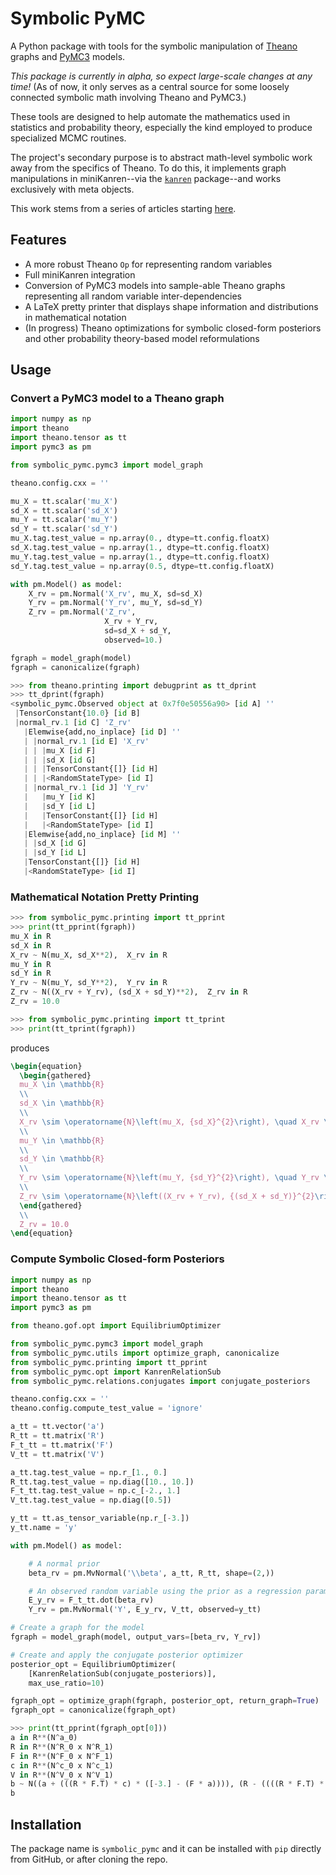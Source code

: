 # Symbolic PyMC

A Python package with tools for the symbolic manipulation of [Theano](https://github.com/Theano) graphs and [PyMC3](https://github.com/pymc-devs/pymc3) models.

*This package is currently in alpha, so expect large-scale changes at any time!*
(As of now, it only serves as a central source for some loosely connected symbolic math involving Theano and PyMC3.)

These tools are designed to help automate the mathematics used in statistics and probability theory, especially the kind employed to produce specialized MCMC routines.

The project's secondary purpose is to abstract math-level symbolic work away from the specifics of Theano.  To do this, it implements graph manipulations in miniKanren--via the [`kanren`](https://github.com/logpy/logpy) package--and works exclusively with meta objects.

This work stems from a series of articles starting [here](https://brandonwillard.github.io/a-role-for-symbolic-computation-in-the-general-estimation-of-statistical-models.html).

## Features

* A more robust Theano `Op` for representing random variables
* Full miniKanren integration
* Conversion of PyMC3 models into sample-able Theano graphs representing all random variable inter-dependencies
* A LaTeX pretty printer that displays shape information and distributions in mathematical notation
* (In progress) Theano optimizations for symbolic closed-form posteriors and other probability theory-based model reformulations


## Usage

### Convert a PyMC3 model to a Theano graph

```python
import numpy as np
import theano
import theano.tensor as tt
import pymc3 as pm

from symbolic_pymc.pymc3 import model_graph

theano.config.cxx = ''

mu_X = tt.scalar('mu_X')
sd_X = tt.scalar('sd_X')
mu_Y = tt.scalar('mu_Y')
sd_Y = tt.scalar('sd_Y')
mu_X.tag.test_value = np.array(0., dtype=tt.config.floatX)
sd_X.tag.test_value = np.array(1., dtype=tt.config.floatX)
mu_Y.tag.test_value = np.array(1., dtype=tt.config.floatX)
sd_Y.tag.test_value = np.array(0.5, dtype=tt.config.floatX)

with pm.Model() as model:
    X_rv = pm.Normal('X_rv', mu_X, sd=sd_X)
    Y_rv = pm.Normal('Y_rv', mu_Y, sd=sd_Y)
    Z_rv = pm.Normal('Z_rv',
                     X_rv + Y_rv,
                     sd=sd_X + sd_Y,
                     observed=10.)

fgraph = model_graph(model)
fgraph = canonicalize(fgraph)
```
```python
>>> from theano.printing import debugprint as tt_dprint
>>> tt_dprint(fgraph)
<symbolic_pymc.Observed object at 0x7f0e50556a90> [id A] ''
 |TensorConstant{10.0} [id B]
 |normal_rv.1 [id C] 'Z_rv'
   |Elemwise{add,no_inplace} [id D] ''
   | |normal_rv.1 [id E] 'X_rv'
   | | |mu_X [id F]
   | | |sd_X [id G]
   | | |TensorConstant{[]} [id H]
   | | |<RandomStateType> [id I]
   | |normal_rv.1 [id J] 'Y_rv'
   |   |mu_Y [id K]
   |   |sd_Y [id L]
   |   |TensorConstant{[]} [id H]
   |   |<RandomStateType> [id I]
   |Elemwise{add,no_inplace} [id M] ''
   | |sd_X [id G]
   | |sd_Y [id L]
   |TensorConstant{[]} [id H]
   |<RandomStateType> [id I]

```
### Mathematical Notation Pretty Printing

```python
>>> from symbolic_pymc.printing import tt_pprint
>>> print(tt_pprint(fgraph))
mu_X in R
sd_X in R
X_rv ~ N(mu_X, sd_X**2),  X_rv in R
mu_Y in R
sd_Y in R
Y_rv ~ N(mu_Y, sd_Y**2),  Y_rv in R
Z_rv ~ N((X_rv + Y_rv), (sd_X + sd_Y)**2),  Z_rv in R
Z_rv = 10.0
```

```python
>>> from symbolic_pymc.printing import tt_tprint
>>> print(tt_tprint(fgraph))
```
produces
```latex
\begin{equation}
  \begin{gathered}
  mu_X \in \mathbb{R}
  \\
  sd_X \in \mathbb{R}
  \\
  X_rv \sim \operatorname{N}\left(mu_X, {sd_X}^{2}\right), \quad X_rv \in \mathbb{R}
  \\
  mu_Y \in \mathbb{R}
  \\
  sd_Y \in \mathbb{R}
  \\
  Y_rv \sim \operatorname{N}\left(mu_Y, {sd_Y}^{2}\right), \quad Y_rv \in \mathbb{R}
  \\
  Z_rv \sim \operatorname{N}\left((X_rv + Y_rv), {(sd_X + sd_Y)}^{2}\right), \quad Z_rv \in \mathbb{R}
  \end{gathered}
  \\
  Z_rv = 10.0
\end{equation}
```

### Compute Symbolic Closed-form Posteriors

```python
import numpy as np
import theano
import theano.tensor as tt
import pymc3 as pm

from theano.gof.opt import EquilibriumOptimizer

from symbolic_pymc.pymc3 import model_graph
from symbolic_pymc.utils import optimize_graph, canonicalize
from symbolic_pymc.printing import tt_pprint
from symbolic_pymc.opt import KanrenRelationSub
from symbolic_pymc.relations.conjugates import conjugate_posteriors

theano.config.cxx = ''
theano.config.compute_test_value = 'ignore'

a_tt = tt.vector('a')
R_tt = tt.matrix('R')
F_t_tt = tt.matrix('F')
V_tt = tt.matrix('V')

a_tt.tag.test_value = np.r_[1., 0.]
R_tt.tag.test_value = np.diag([10., 10.])
F_t_tt.tag.test_value = np.c_[-2., 1.]
V_tt.tag.test_value = np.diag([0.5])

y_tt = tt.as_tensor_variable(np.r_[-3.])
y_tt.name = 'y'

with pm.Model() as model:

    # A normal prior
    beta_rv = pm.MvNormal('\\beta', a_tt, R_tt, shape=(2,))

    # An observed random variable using the prior as a regression parameter
    E_y_rv = F_t_tt.dot(beta_rv)
    Y_rv = pm.MvNormal('Y', E_y_rv, V_tt, observed=y_tt)

# Create a graph for the model
fgraph = model_graph(model, output_vars=[beta_rv, Y_rv])

# Create and apply the conjugate posterior optimizer
posterior_opt = EquilibriumOptimizer(
    [KanrenRelationSub(conjugate_posteriors)],
    max_use_ratio=10)

fgraph_opt = optimize_graph(fgraph, posterior_opt, return_graph=True)
fgraph_opt = canonicalize(fgraph_opt)
```

```python
>>> print(tt_pprint(fgraph_opt[0]))
a in R**(N^a_0)
R in R**(N^R_0 x N^R_1)
F in R**(N^F_0 x N^F_1)
c in R**(N^c_0 x N^c_1)
V in R**(N^V_0 x N^V_1)
b ~ N((a + (((R * F.T) * c) * ([-3.] - (F * a)))), (R - ((((R * F.T) * c) * (V + (F * (R * F.T)))) * (c.T * (F * R.T))))),  b in R**(N^b_0)
b
```

## Installation

The package name is `symbolic_pymc` and it can be installed with `pip` directly from
GitHub, or after cloning the repo.
